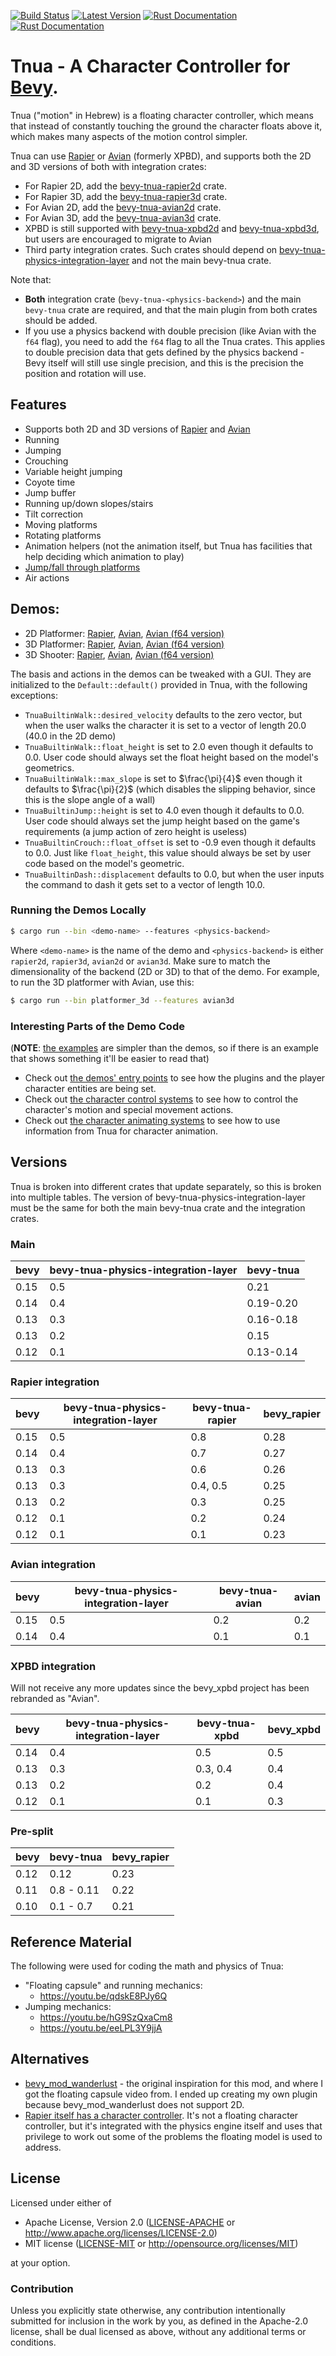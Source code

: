 [![Build Status](https://github.com/idanarye/bevy-tnua/workflows/CI/badge.svg)](https://github.com/idanarye/bevy-tnua/actions)
[![Latest Version](https://img.shields.io/crates/v/bevy-tnua.svg)](https://crates.io/crates/bevy-tnua)
[![Rust Documentation](https://img.shields.io/badge/nightly-rustdoc-blue.svg)](https://idanarye.github.io/bevy-tnua/)
[![Rust Documentation](https://img.shields.io/badge/stable-rustdoc-purple.svg)](https://docs.rs/bevy-tnua/)

# Tnua - A Character Controller for [Bevy](https://bevyengine.org/).

Tnua ("motion" in Hebrew) is a floating character controller, which means that instead of constantly touching the ground the character floats above it, which makes many aspects of the motion control simpler.

Tnua can use [Rapier](https://rapier.rs/) or [Avian](https://github.com/Jondolf/avian) (formerly XPBD), and supports both the 2D and 3D versions of both with integration crates:
* For Rapier 2D, add the [bevy-tnua-rapier2d](https://crates.io/crates/bevy-tnua-rapier2d) crate.
* For Rapier 3D, add the [bevy-tnua-rapier3d](https://crates.io/crates/bevy-tnua-rapier3d) crate.
* For Avian 2D, add the [bevy-tnua-avian2d](https://crates.io/crates/bevy-tnua-avian2d) crate.
* For Avian 3D, add the [bevy-tnua-avian3d](https://crates.io/crates/bevy-tnua-avian3d) crate.
* XPBD is still supported with [bevy-tnua-xpbd2d](https://crates.io/crates/bevy-tnua-xpbd2d) and [bevy-tnua-xpbd3d](https://crates.io/crates/bevy-tnua-xpbd3d), but users are encouraged to migrate to Avian
* Third party integration crates. Such crates should depend on [bevy-tnua-physics-integration-layer](https://crates.io/crates/bevy-tnua-physics-integration-layer) and not the main bevy-tnua crate.

Note that:

* **Both** integration crate (`bevy-tnua-<physics-backend>`) and the main `bevy-tnua` crate are required, and that the main plugin from both crates should be added.
* If you use a physics backend with double precision (like Avian with the `f64` flag), you need to add the `f64` flag to all the Tnua crates. This applies to double precision data that gets defined by the physics backend - Bevy itself will still use single precision, and this is the precision the position and rotation will use.

## Features

* Supports both 2D and 3D versions of [Rapier](https://rapier.rs/) and [Avian](https://github.com/Jondolf/avian)
* Running
* Jumping
* Crouching
* Variable height jumping
* Coyote time
* Jump buffer
* Running up/down slopes/stairs
* Tilt correction
* Moving platforms
* Rotating platforms
* Animation helpers (not the animation itself, but Tnua has facilities that help deciding which animation to play)
* [Jump/fall through platforms](https://github.com/idanarye/bevy-tnua/wiki/Jump-fall-Through-Platforms)
* Air actions

## Demos:

* 2D Platformer:
  [Rapier](https://idanarye.github.io/bevy-tnua/demos/platformer_2d-rapier),
  [Avian](https://idanarye.github.io/bevy-tnua/demos/platformer_2d-avian),
  [Avian (f64 version)](https://idanarye.github.io/bevy-tnua/demos/platformer_2d-avian-64)
* 3D Platformer:
  [Rapier](https://idanarye.github.io/bevy-tnua/demos/platformer_3d-rapier),
  [Avian](https://idanarye.github.io/bevy-tnua/demos/platformer_3d-avian),
  [Avian (f64 version)](https://idanarye.github.io/bevy-tnua/demos/platformer_3d-avian-64)
* 3D Shooter:
  [Rapier](https://idanarye.github.io/bevy-tnua/demos/shooter_like-rapier),
  [Avian](https://idanarye.github.io/bevy-tnua/demos/shooter_like-avian),
  [Avian (f64 version)](https://idanarye.github.io/bevy-tnua/demos/shooter_like-avian-64)

The basis and actions in the demos can be tweaked with a GUI. They are initialized to the `Default::default()` provided in Tnua, with the following exceptions:

* `TnuaBuiltinWalk::desired_velocity` defaults to the zero vector, but when the user walks the character it is set to a vector of length 20.0 (40.0 in the 2D demo)
* `TnuaBuiltinWalk::float_height` is set to 2.0 even though it defaults to 0.0. User code should always set the float height based on the model's geometrics.
* `TnuaBuiltinWalk::max_slope` is set to $\frac{\pi}{4}$ even though it defaults to $\frac{\pi}{2}$ (which disables the slipping behavior, since this is the slope angle of a wall)
* `TnuaBuiltinJump::height` is set to 4.0 even though it defaults to 0.0. User code should always set the jump height based on the game's requirements (a jump action of zero height is useless)
* `TnuaBuiltinCrouch::float_offset` is set to -0.9 even though it defaults to 0.0. Just like `float_height`, this value should always be set by user code based on the model's geometric.
* `TnuaBuiltinDash::displacement` defaults to 0.0, but when the user inputs the command to dash it gets set to a vector of length 10.0.

### Running the Demos Locally

```sh
$ cargo run --bin <demo-name> --features <physics-backend>
```

Where `<demo-name>` is the name of the demo and `<physics-backend>` is either `rapier2d`, `rapier3d`, `avian2d` or `avian3d`. Make sure to match the dimensionality of the backend (2D or 3D) to that of the demo. For example, to run the 3D platformer with Avian, use this:

```sh
$ cargo run --bin platformer_3d --features avian3d
```

### Interesting Parts of the Demo Code

(**NOTE**: [the examples](examples/) are simpler than the demos, so if there is an example that shows something it'll be easier to read that)

* Check out [the demos' entry points](demos/src/bin/) to see how the plugins and the player character entities are being set.
* Check out [the character control systems](demos/src/character_control_systems/) to see how to control the character's motion and special movement actions.
* Check out [the character animating systems](demos/src/character_animating_systems/) to see how to use information from Tnua for character animation.

## Versions

Tnua is broken into different crates that update separately, so this is broken into multiple tables. The version of bevy-tnua-physics-integration-layer must be the same for both the main bevy-tnua crate and the integration crates.

### Main

| bevy | bevy-tnua-physics-integration-layer | bevy-tnua  |
|------|-------------------------------------|------------|
| 0.15 | 0.5                                 | 0.21       |
| 0.14 | 0.4                                 | 0.19-0.20  |
| 0.13 | 0.3                                 | 0.16-0.18  |
| 0.13 | 0.2                                 | 0.15       |
| 0.12 | 0.1                                 | 0.13-0.14  |

### Rapier integration

| bevy | bevy-tnua-physics-integration-layer | bevy-tnua-rapier | bevy_rapier |
|------|-------------------------------------|------------------|-------------|
| 0.15 | 0.5                                 | 0.8              | 0.28        |
| 0.14 | 0.4                                 | 0.7              | 0.27        |
| 0.13 | 0.3                                 | 0.6              | 0.26        |
| 0.13 | 0.3                                 | 0.4, 0.5         | 0.25        |
| 0.13 | 0.2                                 | 0.3              | 0.25        |
| 0.12 | 0.1                                 | 0.2              | 0.24        |
| 0.12 | 0.1                                 | 0.1              | 0.23        |

### Avian integration

| bevy | bevy-tnua-physics-integration-layer | bevy-tnua-avian | avian |
|------|-------------------------------------|-----------------|-------|
| 0.15 | 0.5                                 | 0.2             | 0.2   |
| 0.14 | 0.4                                 | 0.1             | 0.1   |

### XPBD integration

Will not receive any more updates since the bevy_xpbd project has been rebranded as "Avian".

| bevy | bevy-tnua-physics-integration-layer | bevy-tnua-xpbd | bevy_xpbd |
|------|-------------------------------------|----------------|-----------|
| 0.14 | 0.4                                 | 0.5            | 0.5       |
| 0.13 | 0.3                                 | 0.3, 0.4       | 0.4       |
| 0.13 | 0.2                                 | 0.2            | 0.4       |
| 0.12 | 0.1                                 | 0.1            | 0.3       |

### Pre-split

| bevy | bevy-tnua  | bevy_rapier |
|------|------------|-------------|
| 0.12 | 0.12       | 0.23        |
| 0.11 | 0.8 - 0.11 | 0.22        |
| 0.10 | 0.1 - 0.7  | 0.21        |

## Reference Material

The following were used for coding the math and physics of Tnua:

* "Floating capsule" and running mechanics:
  * https://youtu.be/qdskE8PJy6Q
* Jumping mechanics:
  * https://youtu.be/hG9SzQxaCm8
  * https://youtu.be/eeLPL3Y9jjA

## Alternatives

* [bevy_mod_wanderlust](https://github.com/PROMETHIA-27/bevy_mod_wanderlust) - the original inspiration for this mod, and where I got the floating capsule video from. I ended up creating my own plugin because bevy_mod_wanderlust does not support 2D.
* [Rapier itself has a character controller](https://rapier.rs/docs/user_guides/bevy_plugin/character_controller). It's not a floating character controller, but it's integrated with the physics engine itself and uses that privilege to work out some of the problems the floating model is used to address.

## License

Licensed under either of

 * Apache License, Version 2.0 ([LICENSE-APACHE](LICENSE-APACHE) or http://www.apache.org/licenses/LICENSE-2.0)
 * MIT license ([LICENSE-MIT](LICENSE-MIT) or http://opensource.org/licenses/MIT)

at your option.

### Contribution

Unless you explicitly state otherwise, any contribution intentionally submitted
for inclusion in the work by you, as defined in the Apache-2.0 license, shall be dual licensed as above, without any
additional terms or conditions.
